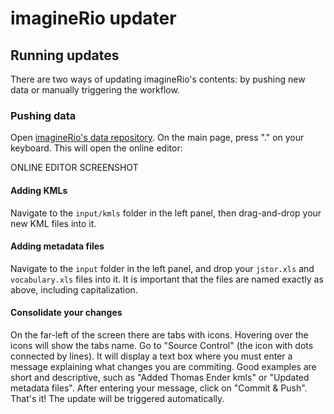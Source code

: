 # imagineRio updater

## Running updates

There are two ways of updating imagineRio's contents: by pushing new data or manually triggering the workflow.

### Pushing data

Open [imagineRio's data repository](https://github.com/imaginerio/imaginerio-data). On the main page, press "." on your keyboard. This will open the online editor:

ONLINE EDITOR SCREENSHOT

#### Adding KMLs 
Navigate to the `input/kmls` folder in the left panel, then drag-and-drop your new KML files into it.

#### Adding metadata files
Navigate to the `input` folder in the left panel, and drop your `jstor.xls` and `vocabulary.xls` files into it. It is important that the files are named exactly as above, including capitalization.

#### Consolidate your changes
On the far-left of the screen there are tabs with icons. Hovering over the icons will show the tabs name. Go to "Source Control" (the icon with dots connected by lines). It will display a text box where you must enter a message explaining what changes you are commiting. Good examples are short and descriptive, such as "Added Thomas Ender kmls" or "Updated metadata files". After entering your message, click on "Commit & Push". That's it! The update will be triggered automatically.